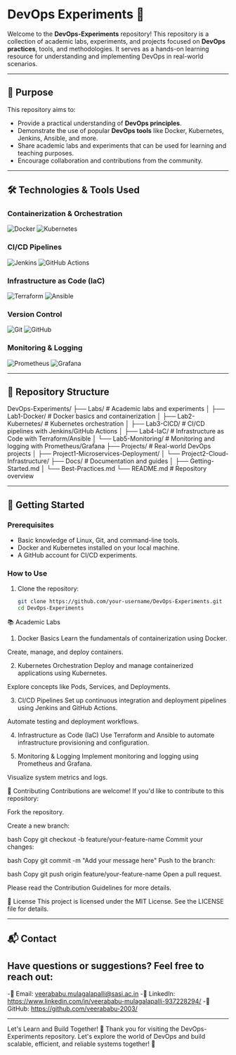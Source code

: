 # DevOps Experiments 🚀

Welcome to the **DevOps-Experiments** repository! This repository is a collection of academic labs, experiments, and projects focused on **DevOps practices**, tools, and methodologies. It serves as a hands-on learning resource for understanding and implementing DevOps in real-world scenarios.

---

## 🎯 **Purpose**

This repository aims to:
- Provide a practical understanding of **DevOps principles**.
- Demonstrate the use of popular **DevOps tools** like Docker, Kubernetes, Jenkins, Ansible, and more.
- Share academic labs and experiments that can be used for learning and teaching purposes.
- Encourage collaboration and contributions from the community.

---

## 🛠️ **Technologies & Tools Used**

### **Containerization & Orchestration**
![Docker](https://img.shields.io/badge/Docker-2496ED?style=for-the-badge&logo=docker&logoColor=white)
![Kubernetes](https://img.shields.io/badge/Kubernetes-326CE5?style=for-the-badge&logo=kubernetes&logoColor=white)

### **CI/CD Pipelines**
![Jenkins](https://img.shields.io/badge/Jenkins-D24939?style=for-the-badge&logo=jenkins&logoColor=white)
![GitHub Actions](https://img.shields.io/badge/GitHub_Actions-2088FF?style=for-the-badge&logo=github-actions&logoColor=white)

### **Infrastructure as Code (IaC)**
![Terraform](https://img.shields.io/badge/Terraform-623CE4?style=for-the-badge&logo=terraform&logoColor=white)
![Ansible](https://img.shields.io/badge/Ansible-EE0000?style=for-the-badge&logo=ansible&logoColor=white)

### **Version Control**
![Git](https://img.shields.io/badge/Git-F05032?style=for-the-badge&logo=git&logoColor=white)
![GitHub](https://img.shields.io/badge/GitHub-181717?style=for-the-badge&logo=github&logoColor=white)

### **Monitoring & Logging**
![Prometheus](https://img.shields.io/badge/Prometheus-E6522C?style=for-the-badge&logo=prometheus&logoColor=white)
![Grafana](https://img.shields.io/badge/Grafana-F46800?style=for-the-badge&logo=grafana&logoColor=white)

---

## 📂 **Repository Structure**

DevOps-Experiments/
├── Labs/ # Academic labs and experiments
│ ├── Lab1-Docker/ # Docker basics and containerization
│ ├── Lab2-Kubernetes/ # Kubernetes orchestration
│ ├── Lab3-CICD/ # CI/CD pipelines with Jenkins/GitHub Actions
│ ├── Lab4-IaC/ # Infrastructure as Code with Terraform/Ansible
│ └── Lab5-Monitoring/ # Monitoring and logging with Prometheus/Grafana
├── Projects/ # Real-world DevOps projects
│ ├── Project1-Microservices-Deployment/
│ └── Project2-Cloud-Infrastructure/
├── Docs/ # Documentation and guides
│ ├── Getting-Started.md
│ └── Best-Practices.md
└── README.md # Repository overview


---

## 🚀 **Getting Started**

### **Prerequisites**
- Basic knowledge of Linux, Git, and command-line tools.
- Docker and Kubernetes installed on your local machine.
- A GitHub account for CI/CD experiments.

### **How to Use**
1. Clone the repository:
   ```bash
   git clone https://github.com/your-username/DevOps-Experiments.git
   cd DevOps-Experiments

📚 Academic Labs
1. Docker Basics
Learn the fundamentals of containerization using Docker.

Create, manage, and deploy containers.

2. Kubernetes Orchestration
Deploy and manage containerized applications using Kubernetes.

Explore concepts like Pods, Services, and Deployments.

3. CI/CD Pipelines
Set up continuous integration and deployment pipelines using Jenkins and GitHub Actions.

Automate testing and deployment workflows.

4. Infrastructure as Code (IaC)
Use Terraform and Ansible to automate infrastructure provisioning and configuration.

5. Monitoring & Logging
Implement monitoring and logging using Prometheus and Grafana.

Visualize system metrics and logs.

🤝 Contributing
Contributions are welcome! If you'd like to contribute to this repository:

Fork the repository.

Create a new branch:

bash
Copy
git checkout -b feature/your-feature-name
Commit your changes:

bash
Copy
git commit -m "Add your message here"
Push to the branch:

bash
Copy
git push origin feature/your-feature-name
Open a pull request.

Please read the Contribution Guidelines for more details.

📄 License
This project is licensed under the MIT License. See the LICENSE file for details.


--- 
## 📬 **Contact**
## **Have questions or suggestions? Feel free to reach out:**

-📧 Email: veerababu.mulagalapalli@sasi.ac.in 
-💼 LinkedIn: https://www.linkedin.com/in/veerababu-mulagalapalli-937228294/ 
-🐙 GitHub: https://github.com/veerababu-2003/ 

---
Let's Learn and Build Together! 🌟
Thank you for visiting the DevOps-Experiments repository. Let's explore the world of DevOps and build scalable, efficient, and reliable systems together! 🚀

